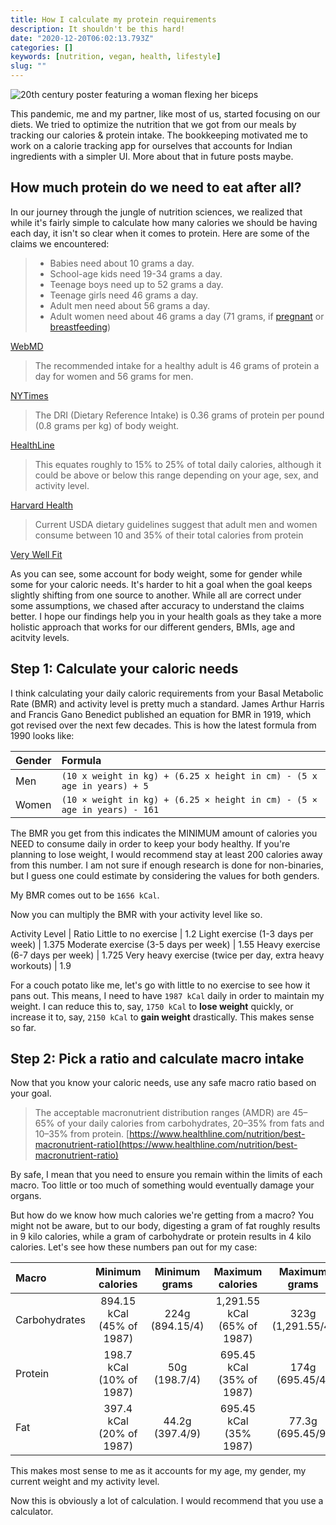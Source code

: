 ```yaml
---
title: How I calculate my protein requirements
description: It shouldn't be this hard!
date: "2020-12-20T06:02:13.793Z"
categories: []
keywords: [nutrition, vegan, health, lifestyle]
slug: ""
---
```


![20th century poster featuring a woman flexing her biceps](/img/blog/we-can-do-it.jpg)

This pandemic, me and my partner, like most of us, started focusing on our diets. We tried to optimize the nutrition that we got from our meals by tracking our calories & protein intake. The bookkeeping motivated me to work on a calorie tracking app for ourselves that accounts for Indian ingredients with a simpler UI. More about that in future posts maybe.

## How much protein do we need to eat after all?

In our journey through the jungle of nutrition sciences, we realized that while it's fairly simple to calculate how many calories we should be having each day, it isn't so clear when it comes to protein. Here are some of the claims we encountered:

> - Babies need about 10 grams a day.
> - School-age kids need 19-34 grams a day.
> - Teenage boys need up to 52 grams a day.
> - Teenage girls need 46 grams a day.
> - Adult men need about 56 grams a day.
> - Adult women need about 46 grams a day (71 grams, if [pregnant](https://www.webmd.com/baby/default.htm) or [breastfeeding](https://www.webmd.com/parenting/baby/nursing-basics))

[WebMD](https://www.webmd.com/food-recipes/protein)

> The recommended intake for a healthy adult is 46 grams of protein a day for women and 56 grams for men.

[NYTimes](https://www.nytimes.com/2017/07/28/well/eat/how-much-protein-do-we-need.html)

> The DRI (Dietary Reference Intake) is 0.36 grams of protein per pound (0.8 grams per kg) of body weight.

[HealthLine](https://www.healthline.com/nutrition/how-much-protein-per-day)

> This equates roughly to 15% to 25% of total daily calories, although it could be above or below this range depending on your age, sex, and activity level.

[Harvard Health](https://www.health.harvard.edu/blog/how-much-protein-do-you-need-every-day-201506188096)

> Current USDA dietary guidelines suggest that adult men and women consume between 10 and 35% of their total calories from protein

[Very Well Fit](https://www.verywellfit.com/how-to-calculate-how-much-protein-you-need-3955709)

As you can see, some account for body weight, some for gender while some for your caloric needs. It's harder to hit a goal when the goal keeps slightly shifting from one source to another. While all are correct under some assumptions, we chased after accuracy to understand the claims better. I hope our findings help you in your health goals as they take a more holistic approach that works for our different genders, BMIs, age and acitvity levels.

## Step 1: Calculate your caloric needs

I think calculating your daily caloric requirements from your Basal Metabolic Rate (BMR) and activity level is pretty much a standard. James Arthur Harris and Francis Gano Benedict published an equation for BMR in 1919, which got revised over the next few decades. This is how the latest formula from 1990 looks like:

| Gender | Formula                                                                  |
| :----- | :----------------------------------------------------------------------- |
| Men    | `(10 x weight in kg) + (6.25 x height in cm) - (5 x age in years) + 5`   |
| Women  | `(10 × weight in kg) + (6.25 × height in cm) - (5 × age in years) - 161` |

The BMR you get from this indicates the MINIMUM amount of calories you NEED to consume daily in order to keep your body healthy. If you're planning to lose weight, I would recommend stay at least 200 calories away from this number. I am not sure if enough research is done for non-binaries, but I guess one could estimate by considering the values for both genders.

My BMR comes out to be `1656 kCal`.

Now you can multiply the BMR with your activity level like so.

Activity Level | Ratio
Little to no exercise | 1.2
Light exercise (1-3 days per week) | 1.375
Moderate exercise (3-5 days per week) | 1.55
Heavy exercise (6-7 days per week) | 1.725
Very heavy exercise (twice per day, extra heavy workouts) | 1.9

For a couch potato like me, let's go with little to no exercise to see how it pans out. This means, I need to have `1987 kCal` daily in order to maintain my weight. I can reduce this to, say, `1750 kCal` to **lose weight** quickly, or increase it to, say, `2150 kCal` to **gain weight** drastically. This makes sense so far.

## Step 2: Pick a ratio and calculate macro intake

Now that you know your caloric needs, use any safe macro ratio based on your goal.

> The acceptable macronutrient distribution ranges (AMDR) are 45–65% of your daily calories from carbohydrates, 20–35% from fats and 10–35% from protein.
> [https://www.healthline.com/nutrition/best-macronutrient-ratio](https://www.healthline.com/nutrition/best-macronutrient-ratio)

By safe, I mean that you need to ensure you remain within the limits of each macro. Too little or too much of something would eventually damage your organs.

But how do we know how much calories we're getting from a macro? You might not be aware, but to our body, digesting a gram of fat roughly results in 9 kilo calories, while a gram of carbohydrate or protein results in 4 kilo calories. Let's see how these numbers pan out for my case:

| Macro         |     Minimum calories      |  Minimum grams  |      Maximum calories       |   Maximum grams   |
| :------------ | :-----------------------: | :-------------: | :-------------------------: | :---------------: |
| Carbohydrates | 894.15 kCal (45% of 1987) | 224g (894.15/4) | 1,291.55 kCal (65% of 1987) | 323g (1,291.55/4) |
| Protein       | 198.7 kCal (10% of 1987)  |  50g (198.7/4)  |  695.45 kCal (35% of 1987)  |  174g (695.45/4)  |
| Fat           | 397.4 kCal (20% of 1987)  | 44.2g (397.4/9) |   695.45 kCal (35% 1987)    | 77.3g (695.45/9)  |

This makes most sense to me as it accounts for my age, my gender, my current weight and my activity level.

Now this is obviously a lot of calculation. I would recommend that you use a calculator.
